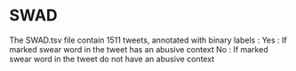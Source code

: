 # SWAD

The SWAD.tsv file contain 1511 tweets, annotated with binary labels :
Yes : If marked swear word in the tweet has an abusive context
No : If marked swear word in the tweet do not have an abusive context
